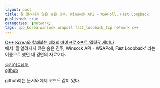 ```yaml
---
layout: post
title: 잘 알려지지 않은 숨은 진주, Winsock API - WSAPoll, Fast Loopback
published: true
categories: [Network]
tags: cpp_korea winsock wsapoll fast_loopback_tcp network c++
---
```

[C++ Korea와 함께하는 제3회 마이크로소프트 멜팅팟 세미나](http://onoffmix.com/event/90075)  
에서 '잘 알려지지 않은 숨은 진주, Winsock API - WSAPoll, Fast Loopback' 라는 이름으로 했던 내 강연의 자료이다.  
  
  
[슬라이드쉐어](https://www.slideshare.net/jacking/winsock-api-wsapoll-fast-loopback)  
[github](https://github.com/jacking75/conf_cpp_korea_201702)  
  
  
github에는 문서와 예제 코드도 같이 있다.
  

